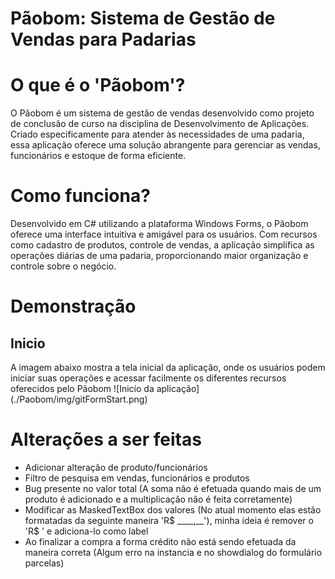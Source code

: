 # Pãobom: Sistema de Gestão de Vendas para Padarias

# O que é o 'Pãobom'?
O Pãobom é um sistema de gestão de vendas desenvolvido como projeto de conclusão de curso na disciplina de Desenvolvimento de Aplicações. Criado especificamente para atender às necessidades de uma padaria, essa aplicação oferece uma solução abrangente para gerenciar as vendas, funcionários e estoque de forma eficiente.

# Como funciona?
Desenvolvido em C# utilizando a plataforma Windows Forms, o Pãobom oferece uma interface intuitiva e amigável para os usuários. Com recursos como cadastro de produtos, controle de vendas, a aplicação simplifica as operações diárias de uma padaria, proporcionando maior organização e controle sobre o negócio.


  
# Demonstração
<h2>Inicio</h2>
A imagem abaixo mostra a tela inicial da aplicação, onde os usuários podem iniciar suas operações e acessar facilmente os diferentes recursos oferecidos pelo Pãobom
![Inicío da aplicação](./Paobom/img/gitFormStart.png)


# Alterações a ser feitas
- Adicionar alteração de produto/funcionários
- Filtro de pesquisa em vendas, funcionários e produtos
- Bug presente no valor total (A soma não é efetuada quando mais de um produto é adicionado e a multiplicação não é feita corretamente)
- Modificar as MaskedTextBox dos valores (No atual momento elas estão formatadas da seguinte maneira 'R$  ____,__'), minha ideia é remover o 'R$ ' e adiciona-lo como label
- Ao finalizar a compra a forma crédito não está sendo efetuada da maneira correta (Algum erro na instancia e no showdialog do formulário parcelas)
